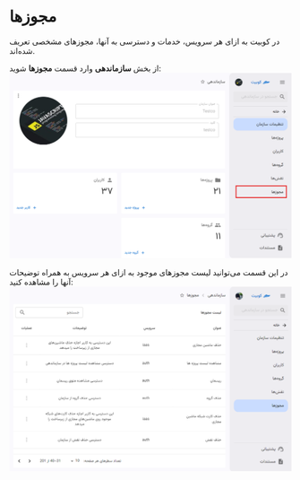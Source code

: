 # مجوزها

در کوبیت به ازای هر سرویس، خدمات و دسترسی به آنها، مجوزهای مشخصی تعریف شده‌اند.

از بخش **سازماندهی** وارد قسمت **مجوزها** شوید:
![Permission: permission](permission.png)

در این قسمت می‌توانید لیست مجوزهای موجود به ازای هر سرویس به همراه توضیحات آنها را مشاهده کنید:
![Permission: permissions](permissions.png)
